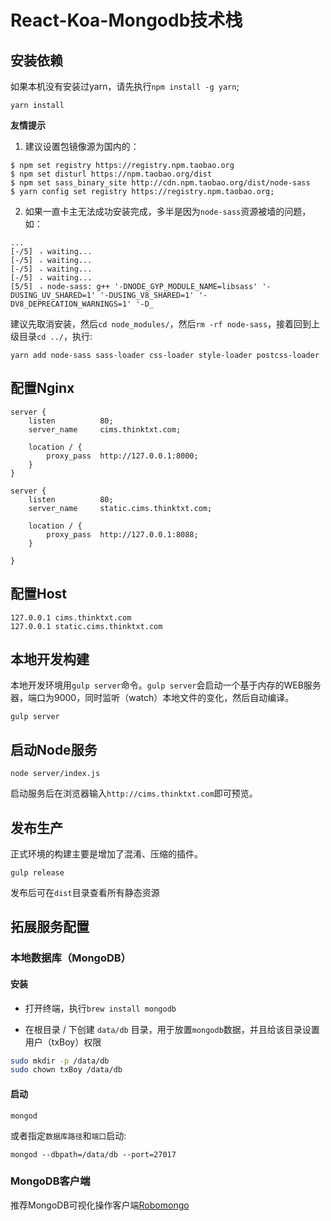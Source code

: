# React-Koa-Mongodb技术栈

## 安装依赖

如果本机没有安装过yarn，请先执行`npm install -g yarn`;

```
yarn install
```

**友情提示**
1. 建议设置包镜像源为国内的：

```
$ npm set registry https://registry.npm.taobao.org
$ npm set disturl https://npm.taobao.org/dist
$ npm set sass_binary_site http://cdn.npm.taobao.org/dist/node-sass
$ yarn config set registry https://registry.npm.taobao.org;
```

2. 如果一直卡主无法成功安装完成，多半是因为`node-sass`资源被墙的问题，如：

```
...
[-/5] ⠠ waiting...
[-/5] ⠠ waiting...
[-/5] ⠠ waiting...
[-/5] ⠠ waiting...
[5/5] ⠠ node-sass: g++ '-DNODE_GYP_MODULE_NAME=libsass' '-DUSING_UV_SHARED=1' '-DUSING_V8_SHARED=1' '-DV8_DEPRECATION_WARNINGS=1' '-D_
```

建议先取消安装，然后`cd node_modules/`，然后`rm -rf node-sass`，接着回到上级目录`cd ../`，执行:

```
yarn add node-sass sass-loader css-loader style-loader postcss-loader
```

## 配置Nginx

```
server {
    listen          80;
    server_name     cims.thinktxt.com;

    location / {
        proxy_pass  http://127.0.0.1:8000;
    }
}

server {
    listen          80;
    server_name     static.cims.thinktxt.com;

    location / {
        proxy_pass  http://127.0.0.1:8088;
    }

}
```

## 配置Host

```
127.0.0.1 cims.thinktxt.com
127.0.0.1 static.cims.thinktxt.com
```

## 本地开发构建

本地开发环境用`gulp server`命令。`gulp server`会启动一个基于内存的WEB服务器，端口为9000，同时监听（watch）本地文件的变化，然后自动编译。

```
gulp server
```

## 启动Node服务

```
node server/index.js
```

启动服务后在浏览器输入`http://cims.thinktxt.com`即可预览。


## 发布生产

正式环境的构建主要是增加了混淆、压缩的插件。

```
gulp release
```

发布后可在`dist`目录查看所有静态资源


## 拓展服务配置

### 本地数据库（MongoDB）

#### 安装

* 打开终端，执行`brew install mongodb`

* 在根目录 / 下创建 `data/db` 目录，用于放置`mongodb`数据，并且给该目录设置用户（txBoy）权限

```bash
sudo mkdir -p /data/db
sudo chown txBoy /data/db
```

#### 启动

```
mongod
```

或者指定`数据库路径`和`端口`启动:

```
mongod --dbpath=/data/db --port=27017
```

### MongoDB客户端

推荐MongoDB可视化操作客户端[Robomongo](https://robomongo.org/download)
